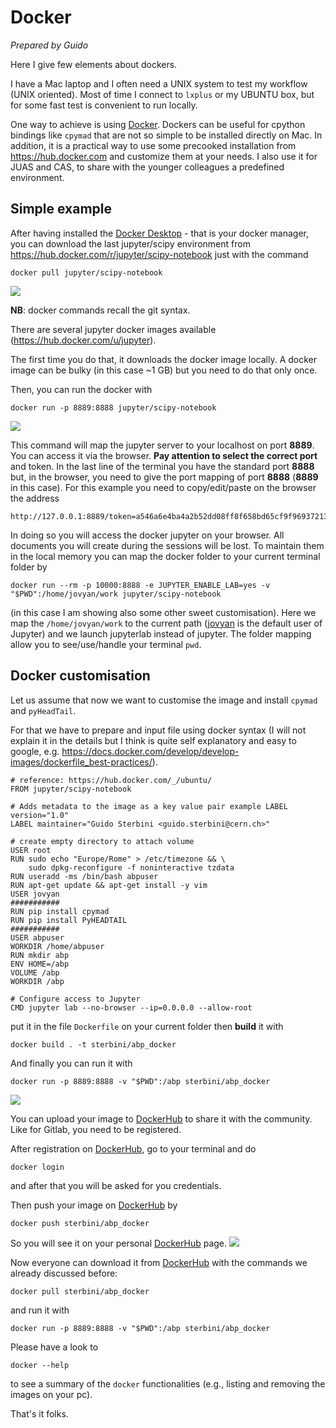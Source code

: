 # Docker

*Prepared by Guido*

Here I give few elements about dockers.

I have a Mac laptop and I often need a UNIX system to test my workflow (UNIX oriented). Most of time I connect to `lxplus` or my UBUNTU box, but for some fast test is convenient to run locally.  

One way to achieve is using [Docker](https://en.wikipedia.org/wiki/Docker_(software)).
Dockers can be useful for cpython bindings like `cpymad` that are not so simple to be installed directly on Mac.
In addition, it is a practical way to use some precooked installation from https://hub.docker.com and customize them at your needs. I also use it for JUAS and CAS, to share with the younger colleagues a predefined environment.

## Simple example

After having installed the [Docker Desktop](https://www.docker.com/products/docker-desktop) - that is your docker manager,
you can download the last jupyter/scipy environment from https://hub.docker.com/r/jupyter/scipy-notebook just with the command 
```
docker pull jupyter/scipy-notebook
```

![](https://codimd.web.cern.ch/uploads/upload_796ca9220a08a7667918db8558ca3d2a.png)

**NB**: docker commands recall the git syntax.

There are several jupyter docker images available (https://hub.docker.com/u/jupyter).


The first time you do that, it downloads the docker image locally. A docker image can be bulky (in this case ~1 GB) but you need to do that only once.

Then, you can run the docker with
```
docker run -p 8889:8888 jupyter/scipy-notebook
```
![](https://codimd.web.cern.ch/uploads/upload_43ff37af234253b8f99cc361d89cf453.png)

This command will map the jupyter server to your localhost on port **8889**. You can access it via the browser. **Pay attention to select the correct port** and token. In the last line of the terminal you have the standard port **8888** but, in the browser, you need to give the port mapping of port **8888** (**8889** in this case). For this example you need to copy/edit/paste on the browser the address 
```
http://127.0.0.1:8889/token=a546a6e4ba4a2b52dd08ff8f658bd65cf9f969372139e4fe
```
In doing so you will access the docker jupyter on your browser. All documents you will create during the sessions will be lost. To maintain them in the local memory you can map the docker folder to your current terminal folder by
```
docker run --rm -p 10000:8888 -e JUPYTER_ENABLE_LAB=yes -v "$PWD":/home/jovyan/work jupyter/scipy-notebook
```
(in this case I am showing also some other sweet customisation). Here we map the `/home/jovyan/work` to the current path ([jovyan](https://jupyter.readthedocs.io/en/latest/community/content-community.html#what-is-a-jovyan) is the default user of Jupyter) and we launch jupyterlab instead of jupyter.
The folder mapping allow you to see/use/handle your terminal `pwd`.

## Docker customisation

Let us assume that now we want to customise the image and install `cpymad` and `pyHeadTail`.

For that we have to prepare and input file using docker syntax (I will not explain it in the details but I think is quite self explanatory and easy to google, e.g. https://docs.docker.com/develop/develop-images/dockerfile_best-practices/).

```
# reference: https://hub.docker.com/_/ubuntu/
FROM jupyter/scipy-notebook

# Adds metadata to the image as a key value pair example LABEL version="1.0"
LABEL maintainer="Guido Sterbini <guido.sterbini@cern.ch>"

# create empty directory to attach volume
USER root
RUN sudo echo "Europe/Rome" > /etc/timezone && \
    sudo dpkg-reconfigure -f noninteractive tzdata
RUN useradd -ms /bin/bash abpuser
RUN apt-get update && apt-get install -y vim
USER jovyan
###########
RUN pip install cpymad
RUN pip install PyHEADTAIL
###########
USER abpuser
WORKDIR /home/abpuser
RUN mkdir abp
ENV HOME=/abp
VOLUME /abp
WORKDIR /abp

# Configure access to Jupyter
CMD jupyter lab --no-browser --ip=0.0.0.0 --allow-root

```
put it in the file `Dockerfile` on your current folder then **build** it with

```
docker build . -t sterbini/abp_docker
```

And finally you can run it with
```
docker run -p 8889:8888 -v "$PWD":/abp sterbini/abp_docker
```

![](https://codimd.web.cern.ch/uploads/upload_8893d5538e06f1b4aa5dfab7d8fc3002.png)

You can upload your image to [DockerHub](https://hub.docker.com) to share it with the community. Like for Gitlab, you need to be registered.

After registration on [DockerHub](https://hub.docker.com), go to your terminal and do
```
docker login
```
and after that you will be asked for you credentials.

Then push your image on [DockerHub](https://hub.docker.com) by
```
docker push sterbini/abp_docker
```

So you will see it on your personal  [DockerHub](https://hub.docker.com) page.
![](https://codimd.web.cern.ch/uploads/upload_3143d0acb5120dce50f4d841e1193857.png)

Now everyone can download it from [DockerHub](https://hub.docker.com) with the commands we already discussed before:
```
docker pull sterbini/abp_docker
```
and run it with
```
docker run -p 8889:8888 -v "$PWD":/abp sterbini/abp_docker
```
Please have a look to
```
docker --help
```
to see a summary of the `docker` functionalities (e.g., listing and removing the images on your pc).


That's it folks.
